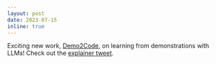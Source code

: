 ```yaml
---
layout: post
date: 2023-07-15
inline: true
---
```


Exciting new work, [Demo2Code](https://portal-cornell.github.io/demo2code/), on learning from demonstrations with LLMs! Check out the [explainer tweet](https://twitter.com/sanjibac/status/1679843472512290818). 